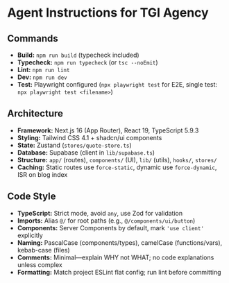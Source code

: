 # Agent Instructions for TGI Agency

## Commands
- **Build:** `npm run build` (typecheck included)
- **Typecheck:** `npm run typecheck` (or `tsc --noEmit`)
- **Lint:** `npm run lint`
- **Dev:** `npm run dev`
- **Test:** Playwright configured (`npx playwright test` for E2E, single test: `npx playwright test <filename>`)

## Architecture
- **Framework:** Next.js 16 (App Router), React 19, TypeScript 5.9.3
- **Styling:** Tailwind CSS 4.1 + shadcn/ui components
- **State:** Zustand (`stores/quote-store.ts`)
- **Database:** Supabase (client in `lib/supabase.ts`)
- **Structure:** `app/` (routes), `components/` (UI), `lib/` (utils), `hooks/`, `stores/`
- **Caching:** Static routes use `force-static`, dynamic use `force-dynamic`, ISR on blog index

## Code Style
- **TypeScript:** Strict mode, avoid `any`, use Zod for validation
- **Imports:** Alias `@/` for root paths (e.g., `@/components/ui/button`)
- **Components:** Server Components by default, mark `'use client'` explicitly
- **Naming:** PascalCase (components/types), camelCase (functions/vars), kebab-case (files)
- **Comments:** Minimal—explain WHY not WHAT; no code explanations unless complex
- **Formatting:** Match project ESLint flat config; run lint before committing
